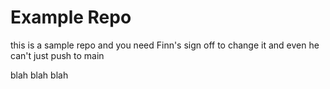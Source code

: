 # Example Repo

this is a sample repo and you need Finn's sign off to change it and even he can't just push to main

blah blah blah
